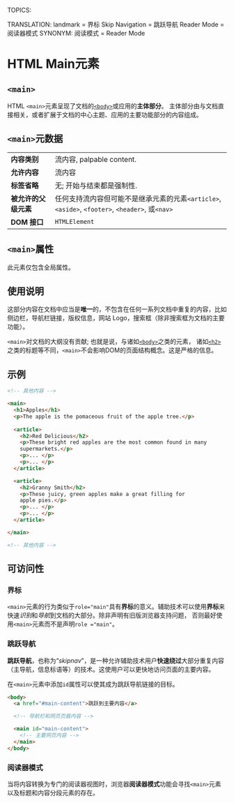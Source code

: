 TOPICS: <main>
TRANSLATION: landmark = 界标
             Skip Navigation = 跳跃导航
             Reader Mode = 阅读器模式
SYNONYM: 阅读模式 = Reader Mode

# HTML Main元素

## `<main>`

HTML `<main>`元素呈现了文档的[`<body>`](/zh-hans/webfrontend/<body>/)或应用的**主体部分**。
主体部分由与文档直接相关，或者扩展于文档的中心主题、应用的主要功能部分的内容组成。

## `<main>`元数据

| | |
| :-- | :-- |
| **内容类别** | 流内容, palpable content. |
| **允许内容** | 流内容 |
| **标签省略** | 无; 开始与结束都是强制性.|
| **被允许的父级元素** | 任何支持流内容但可能不是继承元素的元素`<article>`, `<aside>`, `<footer>`, `<header>`, 或`<nav>` |
| **DOM 接口** | `HTMLElement` |

## `<main>`属性

此元素仅包含全局属性。

## 使用说明

这部分内容在文档中应当是**唯一**的，不包含在任何一系列文档中重复的内容，比如侧边栏，导航栏链接，版权信息，网站 Logo，搜索框（除非搜索框为文档的主要功能）。

`<main>`对文档的大纲没有贡献; 也就是说，与诸如[`<body>`](/zh-hans/webfrontend/<body>/)之类的元素，
诸如[`<h2>`](/zh-hans/webfrontend/<h2>/)之类的标题等不同，`<main>`不会影响DOM的页面结构概念。这是严格的信息。

## 示例

```html
<!-- 其他内容 -->

<main>
  <h1>Apples</h1>
  <p>The apple is the pomaceous fruit of the apple tree.</p>
  
  <article>
    <h2>Red Delicious</h2>
    <p>These bright red apples are the most common found in many
    supermarkets.</p>
    <p>... </p>
    <p>... </p>
  </article>

  <article>
    <h2>Granny Smith</h2>
    <p>These juicy, green apples make a great filling for
    apple pies.</p>
    <p>... </p>
    <p>... </p>
  </article>

</main>

<!-- 其他内容 -->
```

## 可访问性

### 界标

`<main>`元素的行为类似于`role="main"`具有**界标**的意义。辅助技术可以使用**界标**来快速*识别*和*导航*到文档的大部分。除非声明有旧版浏览器支持问题，
否则最好使用`<main>`元素而不是声明`role ="main"`。

### 跳跃导航

**跳跃导航**，也称为“*skipnav*”，是一种允许辅助技术用户**快速绕过**大部分重复内容（主导航，信息标语等）的技术。这使用户可以更快地访问页面的主要内容。

在`<main>`元素中添加`id`属性可以使其成为跳跃导航链接的目标。

```html
<body>
  <a href="#main-content">跳跃到主要内容</a>

  <!-- 导航栏和网页页眉内容 -->

  <main id="main-content">
    <!-- 主要网页内容 -->
  </main>
</body>
```

### 阅读器模式

当将内容转换为专门的阅读器视图时，浏览器**阅读器模式**功能会寻找`<main>`元素以及标题和内容分段元素的存在。
